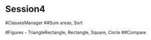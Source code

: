 # Session4

#ClassesManager
##Sum areas, Sort

#Figures - TriangleRectangle, Rectangle, Square, Circle
##Compare
